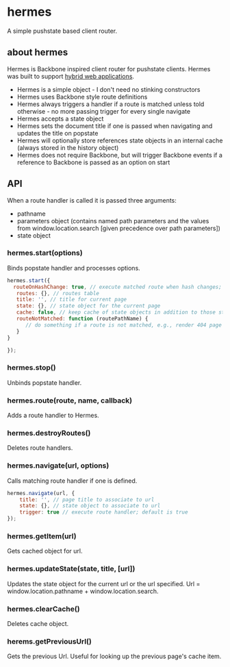 # hermes

A simple pushstate based client router.

## about hermes

Hermes is Backbone inspired client router for pushstate clients. Hermes was built
to support [hybrid web applications](https://blog.twitter.com/2012/implementing-pushstate-twittercom).

* Hermes is a simple object - I don't need no stinking constructors
* Hermes uses Backbone style route definitions
* Hermes always triggers a handler if a route is matched unless told otherwise - no more passing trigger for every single navigate
* Hermes accepts a state object
* Hermes sets the document title if one is passed when navigating and updates the title on popstate
* Hermes will optionally store references state objects in an internal cache (always stored in the history object)
* Hermes does not require Backbone, but will trigger Backbone events if a reference to Backbone is passed as an option on start

## API

When a route handler is called it is passed three arguments:

* pathname
* parameters object (contains named path parameters and the values from window.location.search [given precedence over path parameters])
* state object

### hermes.start(options)
Binds popstate handler and processes options.

```javascript
hermes.start({
  routeOnHashChange: true, // execute matched route when hash changes; defaults to false
   routes: {}, // routes table
   title: '', // title for current page
   state: {}, // state object for the current page
   cache: false, // keep cache of state objects in addition to those stored in the history (stores page title regardless)
   routeNotMatched: function (routePathName) {
      // do something if a route is not matched, e.g., render 404 page
   }
}

});
```

### hermes.stop()
Unbinds popstate handler.

### hermes.route(route, name, callback)
Adds a route handler to Hermes.

### hermes.destroyRoutes()
Deletes route handlers.

### hermes.navigate(url, options)
Calls matching route handler if one is defined.

```javascript
hermes.navigate(url, {
    title: '', // page title to associate to url
    state: {}, // state object to associate to url
    trigger: true // execute route handler; default is true
});
```

### hermes.getItem(url)
Gets cached object for url.

### hermes.updateState(state, title, [url])
Updates the state object for the current url or the url specified. Url = window.location.pathname + window.location.search.

### hermes.clearCache()
Deletes cache object.

### herems.getPreviousUrl()
Gets the previous Url. Useful for looking up the previous page's cache item.